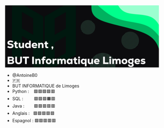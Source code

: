 
![alt text](https://github.com/AntoineB0/AntoineB0/blob/main/banner_v2fix.png)

- @AntoineB0
- 🇫🇷 
- BUT INFORMATIQUE de Limoges
- Python :‎ ‎ ‎ ‎ 🟩🟩🟩🟩🟥
- SQL :‎ ‎ ‎ ‎ ‎ ‎ ‎ ‎ ‎ 🟩🟩🟩🟧🟥
- Java :‎ ‎ ‎ ‎ ‎ ‎ ‎ ‎ 🟩🟩🟥🟥🟥
- Anglais :‎ ‎ ‎ 🟩🟩🟩🟩🟩
- Espagnol :  🟩🟩🟥🟥🟥

  


<!---
AntoineB0/AntoineB0 is a ✨ special ✨ repository because its `README.md` (this file) appears on your GitHub profile.
You can click the Preview link to take a look at your changes.![Uploading 2024-02-07_14.04.15.png…]()

--->
